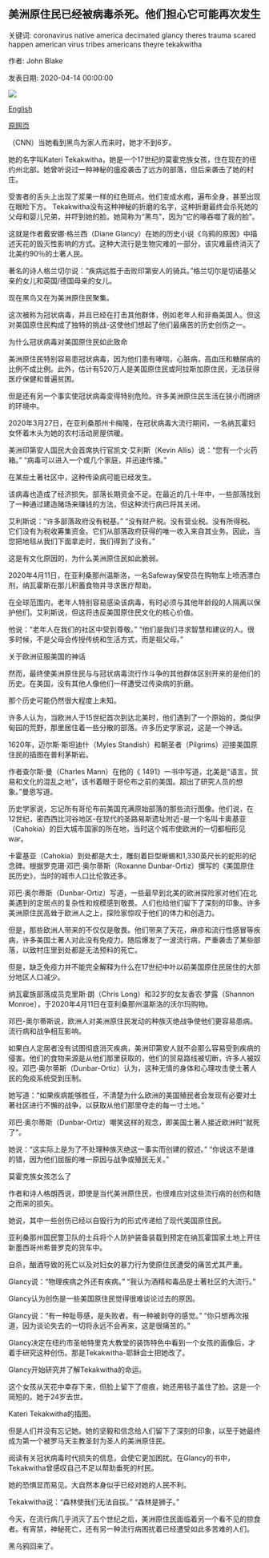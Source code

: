 ## 美洲原住民已经被病毒杀死。他们担心它可能再次发生

关键词: coronavirus native america decimated glancy theres trauma scared happen american virus tribes americans theyre tekakwitha

作者: John Blake

发表日期: 2020-04-14 00:00:00

![](https://cdn.cnn.com/cnnnext/dam/assets/200412113921-02-native-americans-virus-super-tease.jpg)

[English](Native%20Americans%20were%20already%20decimated%20by%20a%20virus.%20They%27re%20scared%20it%20could%20happen%20again.md)

[原网页](https://edition.cnn.com/2020/04/14/us/native-americans-coronavirus-blake/index.html)

（CNN）当她看到黑鸟为家人而来时，她才不到6岁。

她的名字叫Kateri Tekakwitha，她是一个17世纪的莫霍克族女孩，住在现在的纽约州北部。她曾听说过一种神秘的瘟疫袭击了远方的部落，但后来袭击了她的村庄。

受害者的舌头上出现了浆果一样的红色斑点。他们变成水疱，遍布全身，甚至出现在眼睑下方。 Tekakwitha没有这种神秘的折磨的名字，这种折磨最终会杀死她的父母和婴儿兄弟，并吓到她的脸。她简称为“黑鸟”，因为“它的喙吞噬了我的脸”。

这就是作者戴安娜·格兰西（Diane Glancy）在她的历史小说《乌鸦的原因》中描述天花的毁灭性影响的方式。这种大流行是生物灾难的一部分，该灾难最终消灭了北美约90％的土著人民。

著名的诗人格兰切尔说：“疾病远胜于击败印第安人的骑兵。”格兰切尔是切诺基父亲的女儿和英国/德国母亲的女儿。

现在黑鸟又在为美洲原住民聚集。

这次被称为冠状病毒，并且已经在打击其他群体，例如老年人和非裔美国人。但这对美国原住民构成了独特的挑战-这使他们想起了他们最痛苦的历史创伤之一。

为什么冠状病毒对美国原住民如此致命

美洲原住民特别容易患冠状病毒，因为他们患有哮喘，心脏病，高血压和糖尿病的比例不成比例。此外，估计有520万人是美国原住民或阿拉斯加原住民，无法获得医疗保健和普遍贫困。

但是还有另一个事实使冠状病毒变得特别危险。许多美洲原住民生活在狭小而拥挤的环境中。

2020年3月27日，在亚利桑那州卡梅隆，在冠状病毒大流行期间，一名纳瓦霍妇女怀着木头为她的农村活动房屋供暖。

美洲印第安人国民大会首席执行官凯文·艾利斯（Kevin Allis）说：“您有一个火药箱。” “病毒可以进入一个或几个家庭，并迅速传播。”

在某些土著社区中，这种传染病可能已经发生。

该病毒也造成了经济损失。部落长期资金不足。在最近的几十年中，一些部落找到了一种通过建造赌场来赚钱的方法，但这种流行病已将其关闭。

艾利斯说：“许多部落政府没有税基。” “没有财产税。没有营业税。没有所得税。它们没有为税收筹集资金。它们从部落政府获得的唯一收入来自其业务。因此，当您把地毯从我们下面拿走时，我们得到了没有。”

这是有文化原因的，为什么美洲原住民如此脆弱。

2020年4月11日，在亚利桑那州温斯洛，一名Safeway保安员在购物车上喷洒漂白剂，纳瓦霍斯在那儿积蓄食物并寻求医疗帮助。

在全球范围内，老年人特别容易感染该病毒，有时必须与其他年龄段的人隔离以保护他们。艾利斯说，但这将违反美国原住民文化的核心价值。

他说：“老年人在我们的社区中受到尊敬。” “他们是我们寻求智慧和建议的人。很多时候，不是父母会传授传统和生活方式，而是祖父母。”

关于欧洲征服美国的神话

然而，最终使美洲原住民与与冠状病毒流行作斗争的其他群体区别开来的是他们的历史。在美国，没有其他人像他们一样遭受过传染病的折磨。

那个历史可能仍然很大程度上未知。

许多人认为，当欧洲人于15世纪首次到达北美时，他们遇到了一个原始的，类似伊甸园的荒野，那里居住着一些分散的部落。许多历史学家说，这是一个神话。

1620年，迈尔斯·斯坦迪什（Myles Standish）和朝圣者（Pilgrims）迎接美国原住民的插图在普利茅斯岩。

作者查尔斯·曼（Charles Mann）在他的《 1491》一书中写道，北美是“语言，贸易和文化的混乱之地”，该书着眼于哥伦布之前的美国。超出了研究人员的想象。”曼恩写道。

历史学家说，忘记所有哥伦布前美国充满原始部落的那些流行图像。他们说，在12世纪，密西西比河谷地区-在现代的圣路易斯遗址附近-是一个名叫卡奥基亚（Cahokia）的巨大城市国家的所在地，当时这个城市使欧洲的一切都相形见war。

卡霍基亚（Cahokia）到处都是大土，雕刻着巨型蜥蜴和1,330英尺长的蛇形的纪念碑。根据罗克珊·邓巴·奥尔蒂斯（Roxanne Dunbar-Ortiz）撰写的《美国原住民历史》，当时的城市人口比伦敦还多。

邓巴·奥尔蒂斯（Dunbar-Ortiz）写道，一些最早到北美的欧洲探险家对他们在北美遇到的定居点的复杂性和规模感到敬畏。人们也给他们留下了深刻的印象。许多美洲原住民高耸于欧洲人之上，探险家惊叹于他们的体力和创造力。

但是，那些欧洲人带来的不仅仅是敬畏。他们带来了天花，麻疹和流行性感冒等疾病，许多美国土著人对此没有免疫力。随后爆发了一波流行病，严重袭击了某些部落，以致村庄里到处都是无法预料的死亡。

但是，缺乏免疫力并不能完全解释为什么在17世纪中叶以前美国原住民居住的大部分地区人口减少。

纳瓦霍族部落成员克里斯·朗（Chris Long）和32岁的女友香农·梦露（Shannon Monroe），于2020年4月11日在亚利桑那州温斯洛的沃尔玛购物。

邓巴-奥尔蒂斯说，欧洲人对美洲原住民发动的种族灭绝战争使他们更容易患病。流行病和战争相互影响。

如果白人定居者没有试图彻底消灭疾病，美洲印第安人就不会那么容易受到疾病的侵害。他们的食物来源是从他们那里获取的，他们的贸易路线被切断，许多人被奴役。邓巴·奥尔蒂斯（Dunbar-Ortiz）认为，这种无情的身体和心理攻击使土著人民的免疫系统受到压制。

她写道：“如果疾病能够胜任，不清楚为什么欧洲的美国殖民者会发现有必要对土著社区进行不懈的战争，以获取从他们那里夺走的每一寸土地。”

邓巴·奥尔蒂斯（Dunbar-Ortiz）嘲笑这样的观念，即美国土著人接近欧洲时“就死了”。

她说：“这实际上是为了不处理种族灭绝这一事实而创建的叙述。” “你说这不是谁的错，因为他们屈服的唯一原因与战争或殖民无关。”

莫霍克族女孩怎么了

作者和诗人格朗西说，即使是当代美洲原住民，也很难应对这些流行病的创伤和随之而来的损失。

她说，其中一些创伤已经以自毁行为的形式传递给了现代美国原住民。

亚利桑那州国民警卫队的士兵将个人防护装备装载到预定在纳瓦霍国家土地上开往新墨西哥州希普罗克的货车中。

自杀，酗酒导致的死亡以及对妇女的暴力行为使原住民遭受的痛苦尤其严重。

Glancy说：“物理疾病之外还有疾病。” “我认为酒精和毒品是土著社区的大流行。”

Glancy认为创伤是一些美国原住民觉得很难谈论过去的原因。

Glancy说：“有一种耻辱感，是失败者。有一种被剥夺的感觉。” “你只想再次报道，因为谈论失去的一切将永远不会再来，这是很痛苦的。”

Glancy决定在纽约市圣帕特里克大教堂的装饰特色中看到一个女孩的画像后，才着手研究这种创伤。那是Tekakwitha-耶稣会士把她改了。

Glancy开始研究并了解Tekakwitha的命运。

这个女孩从天花中幸存下来，但脸上留下了痘痕，她还用毯子盖住了脸。这是一个简短的。她于24岁去世。

Kateri Tekakwitha的插图。

但是人们并没有忘记她。她的坚毅和信念给人们留下了深刻的印象，以至于她最终成为第一个被罗马天主教圣封为圣人的美洲原住民。

阅读有关冠状病毒时代损失的信息，会使它更加困扰。在Glancy的书中，Tekakwitha曾感叹自己不足以帮助垂死的村民。

她的恐惧显而易见。大自然本身似乎已经对她的人民不利。

Tekakwitha说：“森林使我们无法自拔。” “森林是狮子。”

今天，在流行病几乎消灭了五个世纪之后，美洲原住民面临着另一个看不见的掠食者。有宵禁，神秘死亡，还有另一种流行病困扰着已经遭受如此多苦难的人们。

黑乌鸦回来了。